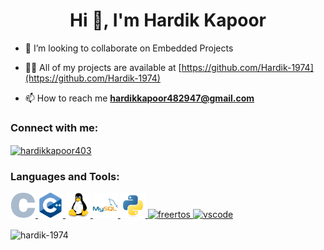 <h1 align="center">Hi 👋, I'm Hardik Kapoor</h1>

- 👯 I’m looking to collaborate on Embedded Projects
- 👨‍💻 All of my projects are available at [https://github.com/Hardik-1974](https://github.com/Hardik-1974)

- 📫 How to reach me **hardikkapoor482947@gmail.com**

<h3 align="left">Connect with me:</h3>
<p align="left">
<a href="https://linkedin.com/in/hardikkapoor403" target="blank"><img align="center" src="https://raw.githubusercontent.com/rahuldkjain/github-profile-readme-generator/master/src/images/icons/Social/linked-in-alt.svg" alt="hardikkapoor403" height="30" width="40" /></a>
</p>

<h3 align="left">Languages and Tools:</h3>
<p align="left"> 
  <a href="https://www.cprogramming.com/" target="_blank" rel="noreferrer"> 
    <img src="https://raw.githubusercontent.com/devicons/devicon/master/icons/c/c-original.svg" alt="c" width="40" height="40"/> 
  </a> 
  <a href="https://www.w3schools.com/cpp/" target="_blank" rel="noreferrer"> 
    <img src="https://raw.githubusercontent.com/devicons/devicon/master/icons/cplusplus/cplusplus-original.svg" alt="cplusplus" width="40" height="40"/> 
  </a> 
  <a href="https://www.linux.org/" target="_blank" rel="noreferrer"> 
    <img src="https://raw.githubusercontent.com/devicons/devicon/master/icons/linux/linux-original.svg" alt="linux" width="40" height="40"/> 
  </a> 
  <a href="https://www.mysql.com/" target="_blank" rel="noreferrer"> 
    <img src="https://raw.githubusercontent.com/devicons/devicon/master/icons/mysql/mysql-original-wordmark.svg" alt="mysql" width="40" height="40"/> 
  </a> 
  <a href="https://www.python.org" target="_blank" rel="noreferrer"> 
    <img src="https://raw.githubusercontent.com/devicons/devicon/master/icons/python/python-original.svg" alt="python" width="40" height="40"/> 
  </a> 
  <a href="https://www.freertos.org/" target="_blank" rel="noreferrer"> 
    <img src="https://cc.sj-cdn.net/instructor/kt1ejklh2ngf-microchip-technology/courses/g01j9icfgl1i/promo-image.1629128620.JPG" alt="freertos" width="40" height="40"/>
  </a>
  <a href="https://code.visualstudio.com/" target="_blank" rel="noreferrer"> 
    <img src="https://carleton.ca/scs/wp-content/uploads/vscode-1.png" alt="vscode" width="40" height="40"/> 
  </a> 
</p>

<p><img align="center" src="https://github-readme-stats.vercel.app/api/top-langs?username=hardik-1974&show_icons=true&locale=en&layout=compact" alt="hardik-1974" /></p>
